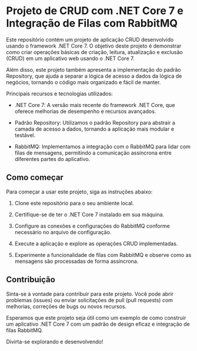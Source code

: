 # Projeto de CRUD com .NET Core 7 e Integração de Filas com RabbitMQ

Este repositório contém um projeto de aplicação CRUD desenvolvido usando o framework .NET Core 7. O objetivo deste projeto é demonstrar como criar operações básicas de criação, leitura, atualização e exclusão (CRUD) em um aplicativo web usando o .NET Core 7.

Além disso, este projeto também apresenta a implementação do padrão Repository, que ajuda a separar a lógica de acesso a dados da lógica de negócios, tornando o código mais organizado e fácil de manter.

Principais recursos e tecnologias utilizados:

- .NET Core 7: A versão mais recente do framework .NET Core, que oferece melhorias de desempenho e recursos avançados.

- Padrão Repository: Utilizamos o padrão Repository para abstrair a camada de acesso a dados, tornando a aplicação mais modular e testável.

- RabbitMQ: Implementamos a integração com o RabbitMQ para lidar com filas de mensagens, permitindo a comunicação assíncrona entre diferentes partes do aplicativo.

## Como começar

Para começar a usar este projeto, siga as instruções abaixo:

1. Clone este repositório para o seu ambiente local.

2. Certifique-se de ter o .NET Core 7 instalado em sua máquina.

3. Configure as conexões e configurações do RabbitMQ conforme necessário no arquivo de configuração.

4. Execute a aplicação e explore as operações CRUD implementadas.

5. Experimente a funcionalidade de filas com RabbitMQ e observe como as mensagens são processadas de forma assíncrona.

## Contribuição

Sinta-se à vontade para contribuir para este projeto. Você pode abrir problemas (issues) ou enviar solicitações de pull (pull requests) com melhorias, correções de bugs ou novos recursos.

Esperamos que este projeto seja útil como um exemplo de como construir um aplicativo .NET Core 7 com um padrão de design eficaz e integração de filas RabbitMQ.

Divirta-se explorando e desenvolvendo!



